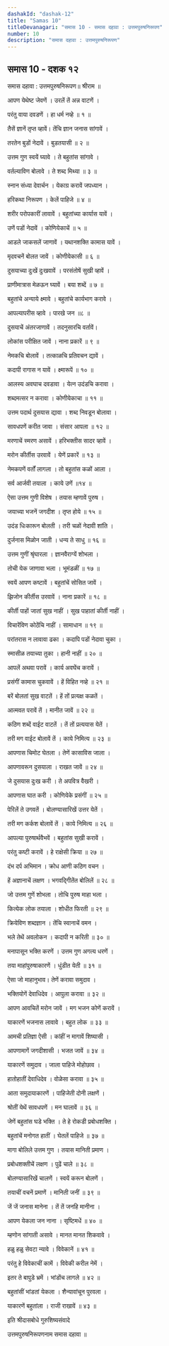 ```yaml
---
dashakId: "dashak-12"
title: "Samas 10"
titleDevanagari: "समास 10 - समास दहावा : उत्तमपुरुषनिरूपण"
number: 10
description: "समास दहावा : उत्तमपुरुषनिरूपण"
---
```


## समास 10 - दशक १२

समास दहावा : उत्तमपुरुषनिरूपण॥ श्रीराम ॥

आपण येथेष्ट जेवणें । उरलें तें अन्न वाटणें ।

परंतु वाया दवडणें । हा धर्म नव्हे ॥ १ ॥

तैसें ज्ञानें तृप्त व्हावें। तेंचि ज्ञान जनास सांगावें ।

तरतेन बुडों नेदावें । बुडतयासी ॥ २ ॥

उत्तम गुण स्वयें घ्यावे । ते बहुतांस सांगावे ।

वर्तल्याविण बोलावे । ते शब्द मिथ्या ॥ ३ ॥

स्नान संध्या देवार्चन । येकाग्र करावें जपध्यान ।

हरिकथा निरूपण । केलें पाहिजे ॥ ४ ॥

शरीर परोपकारीं लावावें । बहुतांच्या कार्यास यावें ।

उणें पडों नेदावें । कोणियेकाचें ॥ ५ ॥

आडले जाकसलें जाणावें । यथानशक्ति कामास यावें ।

मृदवचनें बोलत जावें । कोणीयेकासी ॥ ६ ॥

दुसयाच्या दुःखें दुःखवावें । परसंतोषें सुखी व्हावें ।

प्राणीमात्रास मेळऊन घ्यावें । बया शब्दें ॥ ७ ॥

बहुतांचे अन्याये क्ष्मावे । बहुतांचे कार्यभाग करावे ।

आपल्यापरीस व्हावे । पारखे जन ॥८ ॥

दुसयाचें अंतरजाणावें । तदनुसारचि वर्तावें।

लोकांस परीक्षित जावें । नाना प्रकारें ॥ ९ ॥

नेमकचि बोलावें । तत्काळचि प्रतिवचन द्यावें ।

कदापी रागास न यावें । क्ष्मारूपें ॥ १० ॥

आलस्य अवघाच दवडावा । येत्न उदंडचि करावा ।

शब्दमत्सर न करावा । कोणीयेकाचा ॥ ११ ॥

उत्तम पदार्थ दुसयास द्यावा । शब्द निवडून बोलावा ।

सावधपणें करीत जावा । संसार आपला ॥ १२ ॥

मरणाचें स्मरण असावें । हरिभक्तीस सादर व्हावें ।

मरोन कीर्तीस उरवावें । येणें प्रकारें ॥ १३ ॥

नेमकपणें वर्तों लागला । तो बहुतांस कळों आला ।

सर्व आर्जवी तयाला । काये उणें ॥१४ ॥

ऐसा उत्तम गुणी विशेष । तयास म्हणावें पुरुष ।

जयाच्या भजनें जगदीश । तृप्त होये ॥ १५ ॥

उदंड धिःकारून बोलती । तरी चळों नेदावी शांति ।

दुर्जनास मिळोन जाती । धन्य ते साधु ॥ १६ ॥

उत्तम गुणीं श्रृंघारला । ज्ञानवैराग्यें शोभला ।

तोची येक जाणावा भला । भूमंडळीं ॥ १७ ॥

स्वयें आपण कष्टावें । बहुतांचें सोसित जावें ।

झिजोन कीर्तीस उरवावें । नाना प्रकारें ॥ १८ ॥

कीर्ती पाहों जातां सुख नाहीं । सुख पाहातां कीर्ती नाहीं ।

विचारेंविण कोठेंचि नाहीं । सामाधान ॥ १९ ॥

परांतरास न लावावा ढका । कदापि पडों नेदावा चुका ।

स्मासीळ तयाच्या तुका । हानी नाहीं ॥ २० ॥

आपलें अथवा परावें । कार्य अवघेंच करावें ।

प्रसंगीं कामास चुकवावें । हें विहित नव्हे ॥ २१ ॥

बरें बोलतां सुख वाटतें । हें तों प्रत्यक्ष कळतें ।

आत्मवत परावें तें । मानीत जावें ॥ २२ ॥

कठिण शब्दें वाईट वाटतें । तें तों प्रत्ययास येतें ।

तरी मग वाईट बोलावें तें । काये निमित्य ॥ २३ ॥

आपणास चिमोट घेतला । तेणें कासाविस जाला ।

आपणावरून दुसयाला । राखत जावें ॥ २४ ॥

जे दुसयास दुःख करी । ते अपवित्र वैखरी ।

आपणास घात करी । कोणियेके प्रसंगीं ॥ २५ ॥

पेरिलें ते उगवतें । बोलण्यासारिखें उत्तर येतें ।

तरी मग कर्कश बोलावें तें । काये निमित्य ॥ २६ ॥

आपल्या पुरुषार्थवैभवें । बहुतांस सुखी करावें ।

परंतु कष्टी करावें । हे राक्षेसी क्रिया ॥ २७ ॥

दंभ दर्प अभिमान । क्रोध आणी कठिण वचन ।

हें अज्ञानाचें लक्षण । भगवद्गीितेंत बोलिलें ॥ २८ ॥

जो उत्तम गुणें शोभला । तोचि पुरुष माहा भला ।

कित्येक लोक तयाला । शोधीत फिरती ॥ २९ ॥

क्रियेविण शब्दज्ञान । तेंचि स्वानाचें वमन ।

भले तेथें अवलोकन । कदापी न करिती ॥ ३० ॥

मनापासून भक्ति करणें । उत्तम गुण अगत्य धरणें ।

तया माहांपुरुषाकारणें । धुंडीत येती ॥ ३१ ॥

ऐसा जो माहानुभाव। तेणें करावा समुदाव ।

भक्तियोगें देवाधिदेव । आपुला करावा ॥ ३२ ॥

आपण आवचितें मरोन जावें । मग भजन कोणें करावें ।

याकारणें भजनास लावावे । बहुत लोक ॥ ३३ ॥

आमची प्रतिज्ञा ऐसी । कांहीं न मागावें शिष्यासी ।

आपणामागें जगदीशासी । भजत जावें ॥ ३४ ॥

याकारणें समुदाव । जाला पाहिजे मोहोछाव ।

हातोहातीं देवाधिदेव । वोळेसा करावा ॥ ३५ ॥

आता समुदायाकारणें । पाहिजेती दोनी लक्षणें ।

श्रोतीं येथें सावधपणें । मन घालावें ॥ ३६ ॥

जेणें बहुतांस घडे भक्ति । ते हे रोकडी प्रबोधशक्ति ।

बहुतांचें मनोगत हातीं । घेतलें पाहिजे ॥ ३७ ॥

मागा बोलिले उत्तम गुण । तयास मानिती प्रमाण ।

प्रबोधशक्तीचें लक्षण । पुढें चाले ॥ ३८ ॥

बोलण्यासारिखें चालणें । स्वयें करून बोलणें ।

तयाचीं वचनें प्रमाणें । मानिती जनीं ॥ ३९ ॥

जें जें जनास मानेना । तें तें जनहि मानीना ।

आपण येकला जन नाना । सृष्टिमधें ॥ ४० ॥

म्हणोन सांगाती असावे । मानत मानत शिकवावे ।

हळु हळु सेवटा न्यावे । विवेकानें ॥ ४१ ॥

परंतु हे विवेकाचीं कामें । विवेकी करील नेमें ।

इतर ते बापुडे भ्रमें । भांडोंच लागले ॥ ४२ ॥

बहुतांसीं भांडतां येकला । शैन्यावांचून पुरवला ।

याकारणें बहुतांला । राजी राखावें ॥ ४३ ॥

इति श्रीदासबोधे गुरुशिष्यसंवादे

उत्तमपुरुषनिरूपणनाम समास दहावा ॥
